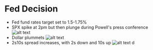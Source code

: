 # Fed Decision

- Fed fund rates target set to 1.5-1.75%
- SPX spike at 2pm but then plunge during Powell's press conference
   ![alt text](https://www.tradingview.com/x/irnLpBze/)
- Dollar plummets
   ![alt text](https://www.tradingview.com/x/4YRfDiky/)
- 2s10s spread increases, with 2s down and 10s up
   ![alt text](https://pbs.twimg.com/media/DY1_ud3VoAAsD2N.jpg:large)
d

